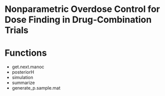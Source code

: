 # Nonparametric Overdose Control for Dose Finding in Drug-Combination Trials

# Functions
 - get.next.manoc
 - posteriorH
 - simulation
 - summarize
 - generate_p.sample.mat

